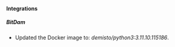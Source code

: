 
#### Integrations

##### BitDam
- Updated the Docker image to: *demisto/python3:3.11.10.115186*.



